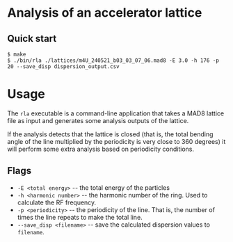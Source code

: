 # Analysis of an accelerator lattice

## Quick start
```console
$ make
$ ./bin/rla ./lattices/m4U_240521_b03_03_07_06.mad8 -E 3.0 -h 176 -p 20 --save_disp dispersion_output.csv
```
# Usage
The `rla` executable is a command-line application that takes a MAD8 lattice file as input and generates some analysis outputs of the lattice.

If the analysis detects that the lattice is closed (that is, the total bending angle of the line multiplied by the periodicity is very close to 360 degrees)
it will perform some extra analysis based on periodicity conditions.

## Flags
- `-E <total energy>` -- the total energy of the particles
- `-h <harmonic number>` -- the harmonic number of the ring. Used to calculate the RF frequency.
- `-p <periodicity>` -- the periodicity of the line. That is, the number of times the line repeats to make the total line.
- `--save_disp <filename>` -- save the calculated dispersion values to `filename`.
